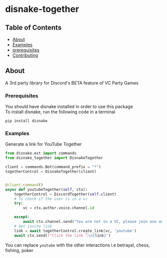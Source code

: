 # disnake-together

## Table of Contents

- [About](#about)
- [Examples](#examples)
- [prerequisites](#prerequisites)
- [Contributing](#contributing)

## About <a name = "about"></a>

A 3rd party library for Discord's BETA feature of VC Party Games
<br>


### Prerequisites

You should have disnake installed in order to use this package
<br>
To install disnake, run the following code in a terminal
```
pip install disnake
```

### Examples <a name = "examples"></a>

Generate a link for YouTube Together

```py
from disnake.ext import commands
from disnake_together import DisnakeTogether

client = commands.Bot(command_prefix = "*")
togetherControl = DisnakeTogether(client)


@client.command()
async def youtubeTogether(self, ctx):
    togetherControl = DiscordTogether(self.client)
    # To check if the user is in a vc
    try:
        vc = ctx.author.voice.channel.id

    except:
        await ctx.channel.send("You are not in a VC, please join one and then use the command")
    # Get invite link
    link = await togetherControl.create_link(vc, 'youtube')
    await ctx.send(f"Click the link 👇\n{link}")

```

You can replace `youtube` with the other interactions i.e betrayal, chess, fishing, poker
